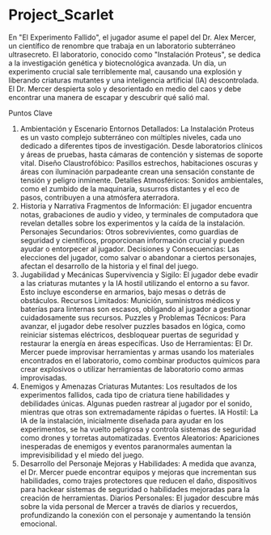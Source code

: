 # Project_Scarlet

En "El Experimento Fallido", el jugador asume el papel del Dr. Alex Mercer, un científico de renombre que trabaja en un laboratorio subterráneo ultrasecreto. El laboratorio, conocido como "Instalación Proteus", se dedica a la investigación genética y biotecnológica avanzada. Un día, un experimento crucial sale terriblemente mal, causando una explosión y liberando criaturas mutantes y una inteligencia artificial (IA) descontrolada. El Dr. Mercer despierta solo y desorientado en medio del caos y debe encontrar una manera de escapar y descubrir qué salió mal.

Puntos Clave
1. Ambientación y Escenario
Entornos Detallados: La Instalación Proteus es un vasto complejo subterráneo con múltiples niveles, cada uno dedicado a diferentes tipos de investigación. Desde laboratorios clínicos y áreas de pruebas, hasta cámaras de contención y sistemas de soporte vital.
Diseño Claustrofóbico: Pasillos estrechos, habitaciones oscuras y áreas con iluminación parpadeante crean una sensación constante de tensión y peligro inminente.
Detalles Atmosféricos: Sonidos ambientales, como el zumbido de la maquinaria, susurros distantes y el eco de pasos, contribuyen a una atmósfera aterradora.
2. Historia y Narrativa
Fragmentos de Información: El jugador encuentra notas, grabaciones de audio y video, y terminales de computadora que revelan detalles sobre los experimentos y la caída de la instalación.
Personajes Secundarios: Otros sobrevivientes, como guardias de seguridad y científicos, proporcionan información crucial y pueden ayudar o entorpecer al jugador.
Decisiones y Consecuencias: Las elecciones del jugador, como salvar o abandonar a ciertos personajes, afectan el desarrollo de la historia y el final del juego.
3. Jugabilidad y Mecánicas
Supervivencia y Sigilo: El jugador debe evadir a las criaturas mutantes y la IA hostil utilizando el entorno a su favor. Esto incluye esconderse en armarios, bajo mesas o detrás de obstáculos.
Recursos Limitados: Munición, suministros médicos y baterías para linternas son escasos, obligando al jugador a gestionar cuidadosamente sus recursos.
Puzzles y Problemas Técnicos: Para avanzar, el jugador debe resolver puzzles basados en lógica, como reiniciar sistemas eléctricos, desbloquear puertas de seguridad y restaurar la energía en áreas específicas.
Uso de Herramientas: El Dr. Mercer puede improvisar herramientas y armas usando los materiales encontrados en el laboratorio, como combinar productos químicos para crear explosivos o utilizar herramientas de laboratorio como armas improvisadas.
4. Enemigos y Amenazas
Criaturas Mutantes: Los resultados de los experimentos fallidos, cada tipo de criatura tiene habilidades y debilidades únicas. Algunas pueden rastrear al jugador por el sonido, mientras que otras son extremadamente rápidas o fuertes.
IA Hostil: La IA de la instalación, inicialmente diseñada para ayudar en los experimentos, se ha vuelto peligrosa y controla sistemas de seguridad como drones y torretas automatizadas.
Eventos Aleatorios: Apariciones inesperadas de enemigos y eventos paranormales aumentan la imprevisibilidad y el miedo del juego.
5. Desarrollo del Personaje
Mejoras y Habilidades: A medida que avanza, el Dr. Mercer puede encontrar equipos y mejoras que incrementan sus habilidades, como trajes protectores que reducen el daño, dispositivos para hackear sistemas de seguridad o habilidades mejoradas para la creación de herramientas.
Diarios Personales: El jugador descubre más sobre la vida personal de Mercer a través de diarios y recuerdos, profundizando la conexión con el personaje y aumentando la tensión emocional.
